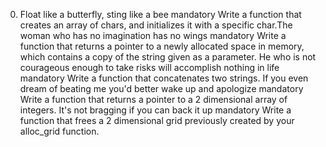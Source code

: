 0. Float like a butterfly, sting like a bee
mandatory
Write a function that creates an array of chars, and initializes it with a specific char.The woman who has no imagination has no wings
mandatory
Write a function that returns a pointer to a newly allocated space in memory, which contains a copy of the string given as a parameter.
He who is not courageous enough to take risks will accomplish nothing in life
mandatory
Write a function that concatenates two strings.
 If you even dream of beating me you'd better wake up and apologize
mandatory
Write a function that returns a pointer to a 2 dimensional array of integers.
It's not bragging if you can back it up
mandatory
Write a function that frees a 2 dimensional grid previously created by your alloc_grid function.
